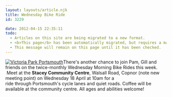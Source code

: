```yaml
---
layout: layouts/article.njk
title: Wednesday Bike Ride
id: 3229

date: 2012-04-15 22:35:11
todo:
  - Articles on this site are being migrated to a new format.
  - <b>This page</b> has been automatically migrated, but requires a manual check-&amp;-tune to ensure the format and links all work as expected.
  - This message will remain on this page until it has been checked.
---
```


[![Victoria Park Portsmouth](http://www.pompeybug.co.uk/wp-content/uploads/2012/04/Victoria-Park-1.jpg "Victoria Park Portsmouth")](http://www.pompeybug.co.uk/wp-content/uploads/2012/04/Victoria-Park-1.jpg)There's another chance to join Pam, Gill and friends on the twice-monthly Wednesday Morning Bike Rides this week.  Meet at the **Stacey Community Centre**, Walsall Road, Copnor (note new meeting point) on Wednesday 18 April at 10am for a ride through Portsmouth's cycle lanes and quiet roads. Coffee will be available at the community centre. All ages and abilities welcome!
